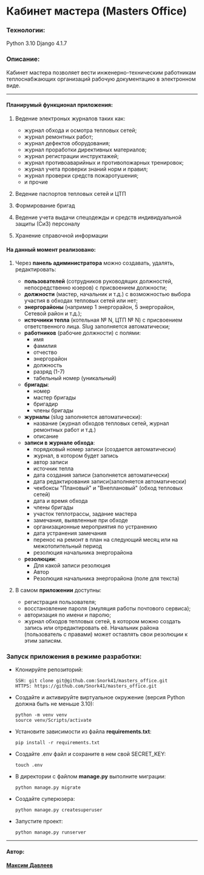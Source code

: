 # Кабинет мастера (Masters Office)

### Технологии:
Python 3.10
Django 4.1.7

### Описание:

Кабинет мастера позволяет вести инженерно-техническим работникам теплоснабжающих организаций рабочую документацию в электронном виде.

<hr>

#### Планирумый функционал приложения:

1. Ведение электроных журналов таких как: 
    - журнал обхода и осмотра тепловых сетей;
    - журнал ремонтных работ;
    - журнал дефектов оборудования;
    - журнал проработки директивных материалов;
    - журнал регистрации инструктажей;
    - журнал противоаварийных и противопожарных тренировок;
    - журнал учета проверки знаний норм и правил;
    - журнал проверки средств пожаротушения;
    - и прочие

2. Ведение паспортов тепловых сетей и ЦТП
3. Формирование бригад
4. Ведение учета выдачи спецодежды и средств индивидуальной защиты (СиЗ) персоналу
5. Хранение справочной информации

#### На данный момент реализовано:
1. Через **панель адиминистратора** можно создавать, удалять, редактировать:
    - **пользователей** (сотрудников руководящих должностей, непосредственно юзеров) с присвоением должности;
    - **должности** (мастер, начальник и т.д.) с возможностью выбора участия в обходах тепловых сетей или нет;
    - **энергорайоны** (например 1 энергорайон, 5 энергорайон, Сетевой район и т.д.);
    - **источники тепла** (котельная № N, ЦТП № N) с присвоением ответственного лица. Slug заполняется автоматически;
    - **работников** (рабочие должности) с полями:
        - имя
        - фамилия
        - отчество
        - энергорайон
        - должность
        - разряд (1-7)
        - табельный номер (уникальный)
    - **бригады**:
        - номер
        - мастер бригады
        - бригадир
        - члены бригады
    - **журналы** (slug заполняется автоматически):
        - название (журнал обходов тепловых сетей, журнал ремонтных работ и т.д.)
        - описание
    - **записи в журнале обхода**:
        - порядковый номер записи (создается автоматически)
        - журнал, в котором будет запись
        - автор записи
        - источник тепла
        - дата создания записи (заполняется автоматически)
        - дата редактирования записи(заполняется автоматически)
        - чекбоксы "Плановый" и "Внеплановый" (обход тепловых сетей)
        - дата и время обхода
        - члены бригады
        - участок теплотрассы, задание мастера
        - замечания, выявленные при обходе
        - организационные мероприятия по устранению
        - дата устранения замечания
        - перенос на ремонт в план на следующий месяц или на межотопительный период
        - резолюция начальника энергорайона
    - **резолюции**:
        - Для какой записи резолюция
        - Автор
        - Резолюция начальника энергорайона (поле для текста)

2. В самом **приложении** доступны:
    - регистрация пользователя;
    - восстановление пароля (эмуляция работы почтового сервиса);
    - авторизация по имени и паролю;
    - журнал обходов тепловых сетей, в котором можно создать запись или отредактировать её. Начальник района (пользователь с правами) может оставлять свои резолюции к этим записям.

### Запуск приложения в режиме разработки:
- Клонируйте репозиторий:
    ```
    SSH: git clone git@github.com:Snork41/masters_office.git
    HTTPS: https://github.com/Snork41/masters_office.git
    ```
- Создайте и активируйте виртуальное окружение (версия Python должна быть не меньше 3.10):
    ```
    python -m venv venv
    source venv/Scripts/activate
    ```
- Установите зависимости из файла __requirements.txt__:
    ```
    pip install -r requirements.txt
    ````
- Создайте .env файл и сохраните в нем свой SECRET_KEY:
    ```
    touch .env
    ````
- В директории с файлом **manage.py** выполните миграции:
    ```
    python manage.py migrate
    ````
- Создайте суперюзера:
    ```
    python manage.py createsuperuser
    ````
- Запустите проект:
    ```
    python manage.py runserver
    ```

---
#### Автор:
__[Максим Давлеев](https://github.com/Snork41)__
